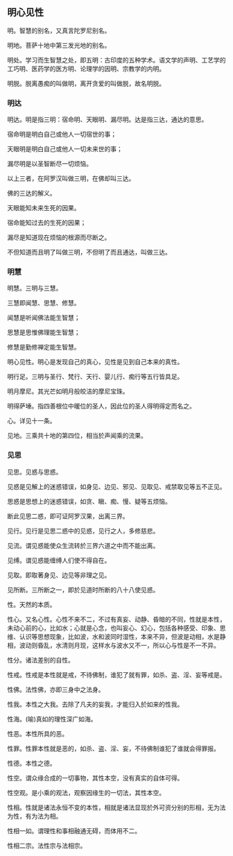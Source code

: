 ## 明心见性 

明。智慧的别名，又真言陀罗尼别名。

明地。菩萨十地中第三发光地的别名。

明处。学习而生智慧之处，即五明：古印度的五种学术。语文学的声明、工艺学的工巧明、医药学的医方明、论理学的因明、宗教学的内明。

明脱。脱离愚痴的叫做明，离开贪爱的叫做脱，故名明脱。

### 明达

明达。明是指三明：宿命明、天眼明、漏尽明。达是指三达，通达的意思。

宿命明是明白自己或他人一切宿世的事；

天眼明是明白自己或他人一切未来世的事；

漏尽明是以圣智断尽一切烦恼。

以上三者，在阿罗汉叫做三明，在佛却叫三达。

佛的三达的解义。

天眼能知未来生死的因果。

宿命能知过去的生死的因果；

漏尽是知道现在烦恼的根源而尽断之。

不但知道而且明了叫做三明，不但明了而且通达，叫做三达。

### 明慧

明慧。三明与三慧。

三慧即闻慧、思慧、修慧。

闻慧是听闻佛法能生智慧；

思慧是思惟佛理能生智慧；

修慧是勤修禅定能生智慧。

明心见性。明心是发现自己的真心，见性是见到自己本来的真性。

明行足。三明与圣行、梵行、天行、婴儿行、痴行等五行皆具足。

明月摩尼。其光芒如明月般皎洁的摩尼宝珠。

明得萨埵。指四善根位中暖位的圣人，因此位的圣人得明得定而名之。

心。详见十一条。

见地。三乘共十地的第四位，相当於声闻乘的流果。

### 见思 

见思。见惑与思惑。

见惑是见解上的迷惑错误，如身见、边见、邪见、见取见、戒禁取见等五不正见。

思惑是思想上的迷惑错误，如贪、瞋、痴、慢、疑等五烦恼。

断此见思二惑，即可证阿罗汉果，出离三界。

见行。见行是见思二惑中的见惑，见行之人，多修慈悲。

见流。谓见惑能使众生流转於三界六道之中而不能出离。

见缚。谓见惑能缠缚人们使不得自在。

见取。即取著身见、边见等非理之见。

见所断。三所断之一，即於见道时所断的八十八使见惑。

性。天然的本质。

性心。又名心性。心性不来不二，不过有真妄、动静、昏暗的不同，性就是本性，未动心前的心，比如水；心就是心念，也叫妄心、幻心，包括各种感受、印象、思维、认识等思想现象，比如波，水和波同时湿性，本来不异，但波是动相，水是静相，波动则昏乱，水清则月现，这样水与波水又不一，所以心与性是不一不异。

性分。诸法差别的自性。

性戒。性戒是本性就是戒，不待佛制，谁犯了就有罪，如杀、盗、淫、妄等戒是。

性佛。法性佛，亦即三身中之法身。

性我。本性之大我。去除了凡夫的妄我，才能归入於如来的性我。

性海。(喻)真如的理性深广如海。

性恶。本性所具的恶。

性罪。性罪本性就是恶的，如杀、盗、淫、妄，不待佛制谁犯了谁就会得罪报。

性德。本性之德。

性空。谓众缘合成的一切事物，其性本空，没有真实的自体可得。

性空观。是小乘的观法，观察因缘生的一切法，其性本空。

性相。性就是诸法永恒不变的本性，相就是诸法显现於外可资分别的形相，无为法为性，有为法为相。

性相一如。谓理性和事相融通无碍，而体用不二。

性相二宗。法性宗与法相宗。
